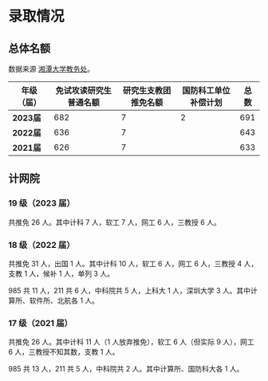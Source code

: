 # 录取情况

## 总体名额

数据来源 [湘潭大学教务处](https://jwc.xtu.edu.cn/tmzl.htm)。

| **年级（届）** | **免试攻读研究生普通名额** | **研究生支教团推免名额** | **国防科工单位补偿计划** | **总数** |
|-----------|-----------------|----------------|----------------|--------|
| **2023届** | 682             | 7              | 2              | 691    |
| **2022届** | 636             | 7              |                | 643    |
| **2021届** | 626             | 7              |                | 633    |

## 计网院

### 19 级（2023 届）

共推免 26 人。其中计科 7 人，软工 7 人，网工 6 人，三教授 6 人。

### 18 级（2022 届）

共推免 31 人，出国 1 人。其中计科 10 人，软工 6 人，网工 6 人，三教授 4 人，支教 1 人，候补 1 人，单列 3 人。

985 共 11 人，211 共 6 人，中科院共 5 人，上科大 1 人，深圳大学 3 人。其中计算所、软件所、北航各 1 人。

### 17 级（2021 届）

共推免 26 人。其中计科 11 人（1 人放弃推免），软工 6 人（但实际 9 人），网工 6 人，三教授不知其数，支教 1 人。

985 共 13 人，211 共 5 人，中科院共 2 人。其中计算所、国防科大各 1 人。

